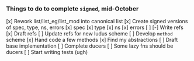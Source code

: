 ### Things to do to complete `signed`, mid-October

[x] Rework list/list_eg/list_mod into canonical list
[x] Create signed versions of spec, type, ns, errors
  [x] spec
  [x] type
  [x] ns
  [x] errors
[ ]
[-] Write refs
  [x] Draft refs
  [ ] Update refs for new ludus scheme
[ ] Develop `method` scheme
  [x] Hand code a few methods
  [x] Find my abstractions
  [ ] Draft base implementation
[ ] Complete ducers
[ ] Some lazy fns should be ducers
[ ] Start writing tests (ugh)